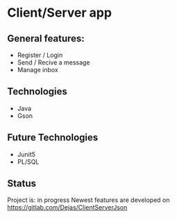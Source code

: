 # Client/Server app


## General features:
* Register / Login
* Send / Recive a message
* Manage inbox


## Technologies
* Java
* Gson


## Future Technologies
* Junit5
* PL/SQL


## Status
Project is: in progress
Newest features are developed on https://gitlab.com/Dejas/ClientServerJson
